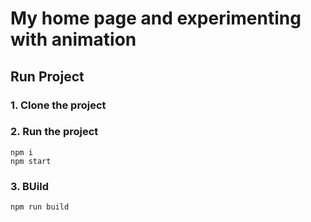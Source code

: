 # My home page and experimenting with animation

## Run Project
### 1. Clone the project

### 2. Run the project
```shell
npm i
npm start
```

### 3. BUild
```shell
npm run build
```
